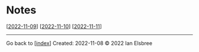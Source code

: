 # Notes

[[2022-11-09]]
[[2022-11-10]]
[[2022-11-11]]

---
Go back to [[index]]
Created: 2022-11-08
© 2022 Ian Elsbree

[2022-11-09]: journal/2022-11-09 "Wednesday, November 9, 2022"
[2022-11-10]: journal/2022-11-10 "Thursday, November 10, 2022"
[2022-11-11]: journal/2022-11-11 "Friday, November 11, 2022"
[index]: index "Home Page"
